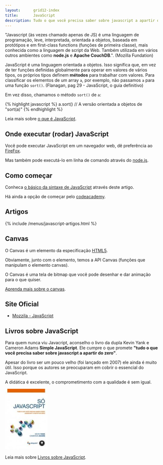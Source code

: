 ```yaml
---
layout:      grid12-index
title:       JavaScript
description: Tudo o que você precisa saber sobre javascript a apartir do zero
---
```



"Javascript (às vezes chamado apenas de JS) é uma linguagem de programação, leve, interpretada, orientada a objetos, 
baseada em protótipos e em first-class functions (funções de primeira classe), mais conhecida como a linguagem de 
script da Web. Também utilizada em vários outros ambientes como __node.js__ e __Apache CouchDB__.".
(Mozilla Fundation)

JavaScript é uma linguagem orientada a objetos. Isso significa que, em vez de ter funções definidas globalmente para
operar em valores de vários tipos, os próprios tipos definem __métodos__ para trabalhar com valores. Para classificar
os elementos de um array `a`, por exemplo, não passamos `a` para uma função `sort()`. 
(Flanagan, pag 29 - JavaScript, o guia definitivo)

Em vez disso, chamamos o método `sort()` de `a`: 

{% highlight javascript %}
    a.sort() // A versão orientada a objetos de "sort(a)"
{% endhighlight %}


Leia mais sobre [o que é JavaScript](./o-que-e-javascript/).



Onde executar (rodar) JavaScript
---

Você pode executar JavaScript em um navegador web, dê preferência ao [FireFox](https://www.mozilla.org/pt-BR/firefox/new/ "link-externo").

Mas também pode executá-lo em linha de comando através do [node.js](http://nodejs.org/ "link-externo").



Como começar
---

Conheca [o básico da sintaxe de JavaScript](./sintaxe-basica/) através deste artigo.

Há ainda a opção de começar pelo [codeacademy](http://www.codecademy.com/en/tracks/javascript "link-externo").



Artigos
---

{% include /menus/javascript-artigos.html %}



Canvas
---

O Canvas é um elemento da especificação [HTML5](http://www.w3.org/TR/html5/ "link-externo").

Obviamente, junto com o elemento, temos a API Canvas (funções que manipulam o elemento canvas).

O Canvas é uma tela de bitmap que você pode desenhar e dar animação para o que quiser.

[Aprenda mais sobre o canvas](/javascript/canvas/).


Site Oficial
---

- [Mozzila - JavaScript](https://developer.mozilla.org/en-US/learn/javascript "link-externo")




Livros sobre JavaScript
---

Para quem nunca viu Javacript, aconselho o livro da dupla Kevin Yank e Cameron Adams __Simple JavaScript__.
Ele cumpre o que promete __"tudo o que você precisa saber sobre javascript a apartir do zero"__.

Apesar do livro ser um pouco velho (foi lançado em 2007) ele ainda é muito útil. Isso porque os autores se preocuparam
em cobrir o essencial do JavaScript.

A didática é excelente, o comprometimento com a qualidade é sem igual.

!["Livro Só Javascript"](livro-simple-js.jpg "Livro Só Javascript")

Leia mais sobre [Livros sobre JavaScript](./livros-javascript/).

